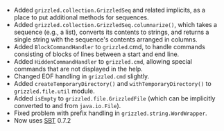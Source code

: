* Added `grizzled.collection.GrizzledSeq` and related implicits, as a place
  to put additional methods for sequences.
* Added `grizzled.collection.GrizzledSeq.columnarize()`, which takes a
  sequence (e.g., a list), converts its contents to strings, and returns a
  single string with the sequence's contents arranged in columns.
* Added `BlockCommandHandler` to `grizzled`.cmd, to handle commands consisting
  of blocks of lines between a start and end line.
* Added `HiddenCommandHandler` to `grizzled.cmd`, allowing special commands 
  that are not displayed in the help.
* Changed EOF handling in `grizzled.cmd` slightly.
* Added `createTemporaryDirectory()` and `withTemporaryDirectory()` to
  `grizzled.file.util` module.
* Added `isEmpty` to `grizzled.file.GrizzledFile` (which can be implicitly
  converted to and from `java.io.File`).
* Fixed problem with prefix handling in `grizzled.string.WordWrapper`.
* Now uses [SBT][sbt] 0.7.2

[sbt]: http://code.google.com/p/simple-build-tool
